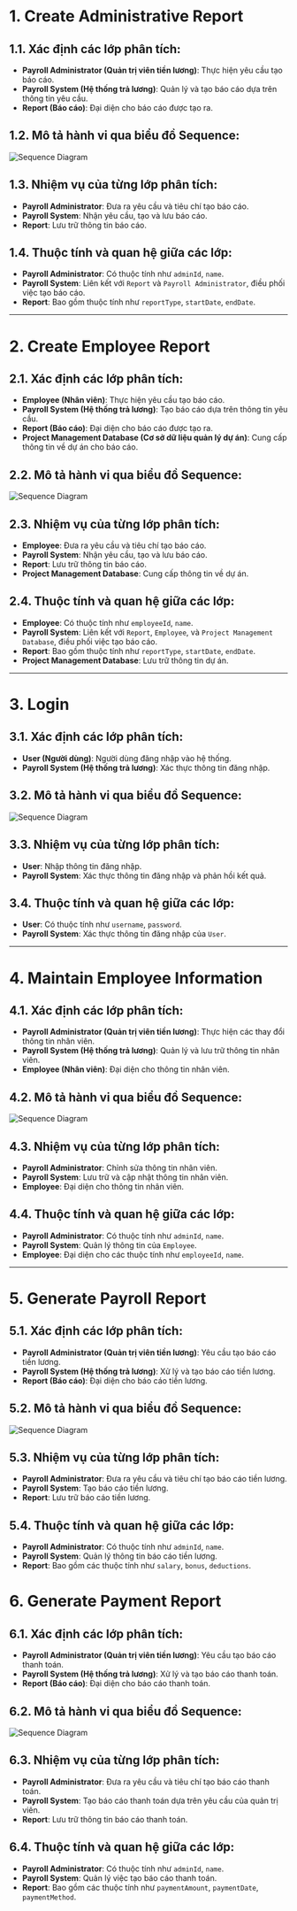 # 1. Create Administrative Report

## 1.1. Xác định các lớp phân tích:
- **Payroll Administrator (Quản trị viên tiền lương)**: Thực hiện yêu cầu tạo báo cáo.
- **Payroll System (Hệ thống trả lương)**: Quản lý và tạo báo cáo dựa trên thông tin yêu cầu.
- **Report (Báo cáo)**: Đại diện cho báo cáo được tạo ra.

## 1.2. Mô tả hành vi qua biểu đồ Sequence:
![Sequence Diagram](https://www.planttext.com/api/plantuml/png/Z9AnJiCm48RtFCKf4qZb1JgWAbawTAba8HXJWnABu4JfkH8Z4mDJtu1G8QHA5SpEqC6ex-4du1KukofA8uXOBCl-_hl_VlkhsOxcc5Iexl8WuLXK44wLrIi9MDdc2HR2h2KmOPi72VdkOrVBD8Ha3bDsmIP1ILB1HPb8X71icqV0p3PBcGAhgCgHOiowWiZK1N1Q_7qK1u6l2cVd7Xx2bLahu5Q_AK2h2PuT58437EWLnwJm-yniMdYdSAp88k6lvQyudEG5zHC3aAbvleUPrUy8dqjN_t1sQ_KMQLoZ-G3GfIGpyoBtYPt--8lY8R1-xoqpVnfkpKUPgdy5iN0FY1KDvYGz4NJ0jlL9RxDBKtCQs-gDf7JCgkjjT2EltS_w1W00__y30000)

## 1.3. Nhiệm vụ của từng lớp phân tích:
- **Payroll Administrator**: Đưa ra yêu cầu và tiêu chí tạo báo cáo.
- **Payroll System**: Nhận yêu cầu, tạo và lưu báo cáo.
- **Report**: Lưu trữ thông tin báo cáo.

## 1.4. Thuộc tính và quan hệ giữa các lớp:
- **Payroll Administrator**: Có thuộc tính như `adminId`, `name`.
- **Payroll System**: Liên kết với `Report` và `Payroll Administrator`, điều phối việc tạo báo cáo.
- **Report**: Bao gồm thuộc tính như `reportType`, `startDate`, `endDate`.

---

# 2. Create Employee Report

## 2.1. Xác định các lớp phân tích:
- **Employee (Nhân viên)**: Thực hiện yêu cầu tạo báo cáo.
- **Payroll System (Hệ thống trả lương)**: Tạo báo cáo dựa trên thông tin yêu cầu.
- **Report (Báo cáo)**: Đại diện cho báo cáo được tạo ra.
- **Project Management Database (Cơ sở dữ liệu quản lý dự án)**: Cung cấp thông tin về dự án cho báo cáo.

## 2.2. Mô tả hành vi qua biểu đồ Sequence:
![Sequence Diagram](https://www.planttext.com/api/plantuml/png/b5EnIiDG5Dtp5OTC2le37KIR3Xs2KCoWO_egQJ1zAUbBeL_W80uT71p4nY92eLJNFAJ3a_x7-m9_mPj89AcLrWmXt7lEFVUUU_CfbyS3uKOYxWM6oqGOmJpjgYUEeQzct3JwbFEPttUvWDdKyXgYg-MOUt0YdKuHh5vN2VTCk0Cq7SUk4keg2S7ebUVhLZLhhH8Cj7n4Gyi50f-gnsZ5L9OZKEzP-0qguJdPEclOBRjnOXYL1d5ubElMSA5cCPXENs88dP9kkn0tCa06h32h33__xgfvYVQ7a1NJz4Hxxc-aOIy8ITy_0FVKP8IsJXS27-DCfuXTwNGfo4cLidt33GJid58g4gW9J4VBEz8YZyRmo9w7BDoZXiWfHh8XUbhU2tGAempGKqnRE5Q3JSsEliiKq1nP83REzXk-tKP6jt7BDr2tMrdbNFBEpzRgLWtERXijrTkwnbBRTCJnlyvbgEKDH4HhpwWx7CeQeJoQlPFukKeOU5UdSqwtfARhFH-JOza__0K00F__0m00)

## 2.3. Nhiệm vụ của từng lớp phân tích:
- **Employee**: Đưa ra yêu cầu và tiêu chí tạo báo cáo.
- **Payroll System**: Nhận yêu cầu, tạo và lưu báo cáo.
- **Report**: Lưu trữ thông tin báo cáo.
- **Project Management Database**: Cung cấp thông tin về dự án.

## 2.4. Thuộc tính và quan hệ giữa các lớp:
- **Employee**: Có thuộc tính như `employeeId`, `name`.
- **Payroll System**: Liên kết với `Report`, `Employee`, và `Project Management Database`, điều phối việc tạo báo cáo.
- **Report**: Bao gồm thuộc tính như `reportType`, `startDate`, `endDate`.
- **Project Management Database**: Lưu trữ thông tin dự án.

---

# 3. Login

## 3.1. Xác định các lớp phân tích:
- **User (Người dùng)**: Người dùng đăng nhập vào hệ thống.
- **Payroll System (Hệ thống trả lương)**: Xác thực thông tin đăng nhập.

## 3.2. Mô tả hành vi qua biểu đồ Sequence:
![Sequence Diagram](https://www.planttext.com/api/plantuml/png/UhzxlqDnIM9HIMbk3bTYSab-aOAIN_gn3GztpyrKI3cyCozTYQi0A9sPd5cGc5UYeEJnS7UxGad6mzqJyz8LGeeUxbgia7Dimx65G8KAYSKA7Y4XFbnSw4OewDg1PQmK_38UxbfRe51oU5MUGjdX1GgvG6w9GZPGT6Kf5qW9Gcd4uON9O9isWgZ3Mu3sbMJcSINcb2Y4mBaAGFd51GevG5TnAG01p0Xq5rWf79bmf1ce9m_gW8p32_8o5991vd2bvXId8fkP3M4IRRH7viFTpNbWjtR3d9fqU64-IE_qJAxKl1Gk1o012c800000__y30000)

## 3.3. Nhiệm vụ của từng lớp phân tích:
- **User**: Nhập thông tin đăng nhập.
- **Payroll System**: Xác thực thông tin đăng nhập và phản hồi kết quả.

## 3.4. Thuộc tính và quan hệ giữa các lớp:
- **User**: Có thuộc tính như `username`, `password`.
- **Payroll System**: Xác thực thông tin đăng nhập của `User`.

---

# 4. Maintain Employee Information

## 4.1. Xác định các lớp phân tích:
- **Payroll Administrator (Quản trị viên tiền lương)**: Thực hiện các thay đổi thông tin nhân viên.
- **Payroll System (Hệ thống trả lương)**: Quản lý và lưu trữ thông tin nhân viên.
- **Employee (Nhân viên)**: Đại diện cho thông tin nhân viên.

## 4.2. Mô tả hành vi qua biểu đồ Sequence:
![Sequence Diagram](https://www.planttext.com/api/plantuml/png/v5I_IiD06D_lAJuwATGNw225BXbAe72KEXvfQGB99IGNiQCuE7GgFa4i8WG5GQTaS3ZfUzmJ-0hzxbHiMbCRLpCao_Vx-ttalNpj9eB58WrymXmHnj0QfAfOSX2nAkTmxicS0_LKUSd1NpsjCZvj0KjWG8UqJoA4UeuNCIwWPQdo6eIhoWMV0esHfOAmw3R0TkKj_v0m4_QG4CCB9wTcl0DdCa_1KSLz2kDqXgRa0qh85rGG7WV-pK0qG0CDGmNfXwh8FCIn48JC73YYhio3DlHKyHWX2Nv46qRocHrl6-YbA8KqTz4E3M6-0CDKyGAm-J8NMRw5A==)

## 4.3. Nhiệm vụ của từng lớp phân tích:
- **Payroll Administrator**: Chỉnh sửa thông tin nhân viên.
- **Payroll System**: Lưu trữ và cập nhật thông tin nhân viên.
- **Employee**: Đại diện cho thông tin nhân viên.

## 4.4. Thuộc tính và quan hệ giữa các lớp:
- **Payroll Administrator**: Có thuộc tính như `adminId`, `name`.
- **Payroll System**: Quản lý thông tin của `Employee`.
- **Employee**: Đại diện cho các thuộc tính như `employeeId`, `name`.

---

# 5. Generate Payroll Report

## 5.1. Xác định các lớp phân tích:
- **Payroll Administrator (Quản trị viên tiền lương)**: Yêu cầu tạo báo cáo tiền lương.
- **Payroll System (Hệ thống trả lương)**: Xử lý và tạo báo cáo tiền lương.
- **Report (Báo cáo)**: Đại diện cho báo cáo tiền lương.

## 5.2. Mô tả hành vi qua biểu đồ Sequence:
![Sequence Diagram](https://www.planttext.com/api/plantuml/png/hVNdYy8i5Q15gm8rtHhYPWLSm1A7Qb56wn6woicOprKEm6bTbq3t-MsSEkNUDq5UMXbHfKYHkxiHrCpzxf-12Rz_6MfGHltcAhNEuNw0fR40ctLGg6wotnSIZp29eITXZzntzFqlMj_Gb4OTe5-Vf_jtAq4cb91zOtEowzsm5ga-VNRav5jxya_1gB34kjBqjiEzeIkwtVVsaMPbg7kFBz7I0Whh9b48PvD5w-7UNdeA0F_k8PQ9ETqKlHqg9qxZzXgH54cNY5Aqg0g7RzoM9oFCXvk=)

## 5.3. Nhiệm vụ của từng lớp phân tích:
- **Payroll Administrator**: Đưa ra yêu cầu và tiêu chí tạo báo cáo tiền lương.
- **Payroll System**: Tạo báo cáo tiền lương.
- **Report**: Lưu trữ báo cáo tiền lương.

## 5.4. Thuộc tính và quan hệ giữa các lớp:
- **Payroll Administrator**: Có thuộc tính như `adminId`, `name`.
- **Payroll System**: Quản lý thông tin báo cáo tiền lương.
- **Report**: Bao gồm các thuộc tính như `salary`, `bonus`, `deductions`.
# 6. Generate Payment Report

## 6.1. Xác định các lớp phân tích:
- **Payroll Administrator (Quản trị viên tiền lương)**: Yêu cầu tạo báo cáo thanh toán.
- **Payroll System (Hệ thống trả lương)**: Xử lý và tạo báo cáo thanh toán.
- **Report (Báo cáo)**: Đại diện cho báo cáo thanh toán.

## 6.2. Mô tả hành vi qua biểu đồ Sequence:
![Sequence Diagram](https://www.planttext.com/api/plantuml/png/xVBDI8m43B95fL5ay88H8RNN70b8V2gMjp3mvqexOzh2yNCtTSxy5KnobVfhh1boh-4MEC9yD_JA3Kxks-T2YMBFgLv8QsK9j2M2UNuLpfqZ0he8uNjsNDRjeUJfVNB2A7gtqD0S_mWsJ9h7d1HV2p8oHpxyhv9cI-wrWks3CkVJlODVRRkDNf_Qpegl1Cya_Mx6UJ4esH0zKHwa-WfhkOs_AwDbAs2rrbW02lcdbuROr7scdV2u6p9SovPq9r3V1nE7X5ztswmr57UJc4Dmt_gNKYevXUMzPU5_AmiZlAfpBej__f1f-l1hhzQkA==)

## 6.3. Nhiệm vụ của từng lớp phân tích:
- **Payroll Administrator**: Đưa ra yêu cầu và tiêu chí tạo báo cáo thanh toán.
- **Payroll System**: Tạo báo cáo thanh toán dựa trên yêu cầu của quản trị viên.
- **Report**: Lưu trữ thông tin báo cáo thanh toán.

## 6.4. Thuộc tính và quan hệ giữa các lớp:
- **Payroll Administrator**: Có thuộc tính như `adminId`, `name`.
- **Payroll System**: Quản lý việc tạo báo cáo thanh toán.
- **Report**: Bao gồm các thuộc tính như `paymentAmount`, `paymentDate`, `paymentMethod`.
